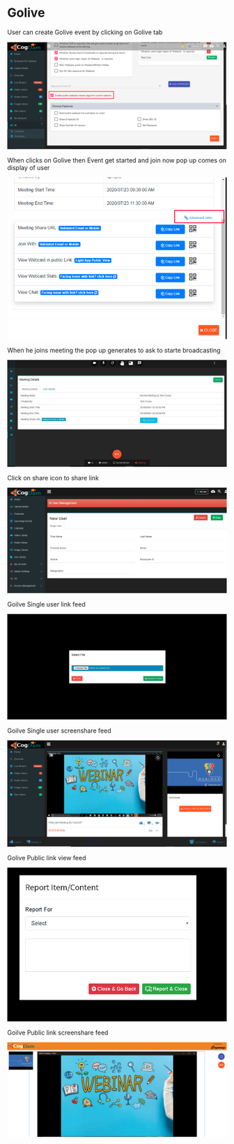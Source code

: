 # Golive

User can create Golive event by clicking on Golive tab 

![](.gitbook/assets/image%20%2863%29.png)

When clicks on Golive then Event get started and join now pop up comes on display of user

![](.gitbook/assets/image%20%28308%29.png)

When he joins meeting the pop up generates to ask to starte broadcasting 

![](.gitbook/assets/image%20%2856%29.png)

Click on share icon to share  link

![](.gitbook/assets/image%20%2822%29.png)

Goilve Single user link feed

![](.gitbook/assets/image%20%28211%29.png)

Goilve Single user screenshare feed

![](.gitbook/assets/microsoftteams-image-3.png)

Golive Public link view feed

![](.gitbook/assets/image%20%28224%29.png)

Goilve Public link screenshare feed

![](.gitbook/assets/microsoftteams-image-4.png)











